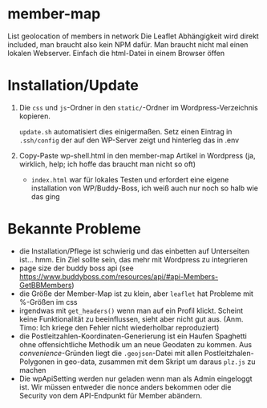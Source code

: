 # member-map
List geolocation of members in network
Die Leaflet Abhängigkeit wird direkt included, man braucht also kein NPM dafür. Man braucht nicht mal einen lokalen Webserver. Einfach die html-Datei in einem Browser öffen


# Installation/Update

1. Die `css` und `js`-Ordner in den `static/`-Ordner im Wordpress-Verzeichnis kopieren. 
    
    `update.sh` automatisiert dies einigermaßen. Setz einen Eintrag in `.ssh/config` der auf den WP-Server zeigt und hinterleg das in .env     

2. Copy-Paste wp-shell.html in den member-map Artikel in Wordpress (ja, wirklich, help; ich hoffe das braucht man nicht so oft)
    * `index.html` war für lokales Testen und erfordert eine eigene installation von WP/Buddy-Boss, ich weiß auch nur noch so halb wie das ging 

# Bekannte Probleme 

- die Installation/Pflege ist schwierig und das einbetten auf Unterseiten ist... hmm. Ein Ziel sollte sein, das mehr mit Wordpress zu integrieren
- page size der buddy boss api (see https://www.buddyboss.com/resources/api/#api-Members-GetBBMembers)
- die Größe der Member-Map ist zu klein, aber `leaflet` hat Probleme mit %-Größen im css
- irgendwas mit `get_headers()` wenn man auf ein Profil klickt. Scheint keine Funktionalität zu beeinflussen, sieht aber nicht gut aus. (Anm. Timo: Ich kriege den Fehler nicht wiederholbar reproduziert) 
- die Postleitzahlen-Koordinaten-Generierung ist ein Haufen Spaghetti ohne offensichtliche Methodik um an neue Geodaten zu kommen. Aus _convenience_-Gründen liegt die `.geojson`-Datei mit allen Postleitzhalen-Polygonen in geo-data, zusammen mit dem Skript um daraus `plz.js` zu machen
- Die wpApiSetting werden nur geladen wenn man als Admin eingeloggt ist. Wir müssen entweder die nonce anders bekommen oder die Security von dem API-Endpunkt für Member abändern.
